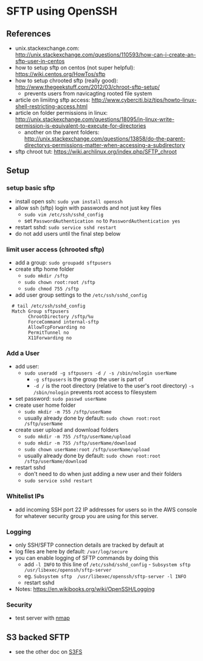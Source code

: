 SFTP using OpenSSH
==================

References
----------
- unix.stackexchange.com: http://unix.stackexchange.com/questions/110593/how-can-i-create-an-sftp-user-in-centos
- how to setup sftp on centos (not super helpful): https://wiki.centos.org/HowTos/sftp
- how to setup chrooted sftp (really good): http://www.thegeekstuff.com/2012/03/chroot-sftp-setup/
  - prevents users from navicagting rooted file system
- article on limiitng sftp access: http://www.cyberciti.biz/tips/howto-linux-shell-restricting-access.html
- article on folder permissions in linux: http://unix.stackexchange.com/questions/18095/in-linux-write-permission-is-equivalent-to-execute-for-directories
  - another on the parent folders: http://unix.stackexchange.com/questions/13858/do-the-parent-directorys-permissions-matter-when-accessing-a-subdirectory
- sftp chroot tut: https://wiki.archlinux.org/index.php/SFTP_chroot

Setup
-----

### setup basic sftp
- install open ssh: `sudo yum install openssh`
- allow ssh (sftp) login with passwords and not just key files
  - `sudo vim /etc/ssh/sshd_config`
  - set `PasswordAuthentication no` to `PasswordAuthentication yes` 
- restart sshd: `sudo service sshd restart`
- do not add users until the final step below

### limit user access (chrooted sftp)
- add a group: `sudo groupadd sftpusers`
- create sftp home folder
  - `sudo mkdir /sftp`
  - `sudo chown root:root /sftp`
  - `sudo chmod 755 /sftp`
- add user group settings to the `/etc/ssh/sshd_config`

```
  # tail /etc/ssh/sshd_config
  Match Group sftpusers
        ChrootDirectory /sftp/%u
        ForceCommand internal-sftp
        AllowTcpForwarding no
        PermitTunnel no
        X11Forwarding no
```

### Add a User
- add user:
  - `sudo useradd -g sftpusers -d / -s /sbin/nologin userName`
    - `-g sftpusers` is the group the user is part of
    - `-d /` is the root directory (relative to the user's root directory)
    `-s /sbin/nologin` prevents root access to filesystem
- set password: `sudo passwd userName`
- create user home folder
  - `sudo mkdir -m 755 /sftp/userName`
  - usually already done by default: `sudo chown root:root /sftp/userName`
- create user upload and download folders
  - `sudo mkdir -m 755 /sftp/userName/upload`
  - `sudo mkdir -m 755 /sftp/userName/download`
  - `sudo chown userName:root /sftp/userName/upload`
  - usually already done by default: `sudo chown root:root /sftp/userName/download`
- restart sshd
  - don't need to do when just adding a new user and their folders  
  - `sudo service sshd restart`

### Whitelist IPs
- add incoming SSH port 22 IP addresses for users so in the AWS console for whatever security group you are using for this server.

### Logging
- only SSH/SFTP connection details are tracked by default at 
- log files are here by default: `/var/log/secure`
- you can enable logging of SFTP commands by doing this
  - add `-l INFO` to this line of `/etc/sshd/sshd_config` - `Subsystem sftp  /usr/libexec/openssh/sftp-server`
  - eg. `Subsystem sftp  /usr/libexec/openssh/sftp-server -l INFO`
  - restart sshd
- Notes: https://en.wikibooks.org/wiki/OpenSSH/Logging

### Security
- test server with [nmap](nmap.md)

S3 backed SFTP
--------------
- see the other doc on [S3FS](./aws/s3fs.md)
